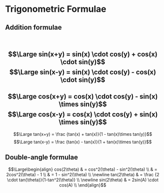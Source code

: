 Trigonometric Formulae
=====

## Addition formulae
\
$$\Large sin(x+y) = sin(x) \cdot cos(y) + cos(x) \cdot sin(y)$$
$$\Large sin(x-y) = sin(x) \cdot cos(y) - cos(x) \cdot sin(y)$$
--------------------------------------------------------
$$\Large cos(x+y) = cos(x) \cdot cos(y) - sin(x) \times sin(y)$$
$$\Large cos(x-y) = cos(x) \cdot cos(y) + sin(x) \times sin(y)$$
--------------------------------------------------------
$$\Large tan(x+y) = \frac {tan(x) + tan(x)}{1 - tan(x)\times tan(y)}$$
$$\Large tan(x-y) = \frac {tan(x) - tan(x)}{1 + tan(x)\times tan(y)}$$

## Double-angle formulae
$$\Large\begin{align}
    cos(2\theta)
    & = cos^2(\theta) - sin^2(\theta) \\
    & = 2cos^2(\theta) - 1 \\
    & = 1 - sin^2(\theta) \\
	\newline
	tan(2\theta)
	& = \frac {2 \cdot tan(\theta)}{1-tan^2(\theta)} \\
	\newline
	sin(2\theta)
	& = 2sin(A) \cdot cos(A) \\
\end{align}$$
